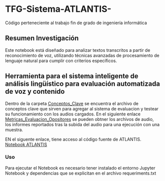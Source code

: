 # TFG-Sistema-ATLANTIS-
Código perteneciente al trabajo fin de grado de ingeniería informática

## Resumen Investigación
Este notebook está diseñado para analizar textos transcritos a partir de reconocimiento de voz, utilizando técnicas avanzadas de procesamiento de lenguaje natural para cumplir con criterios específicos.

## Herramienta para el sistema inteligente de análisis lingüístico para evaluación automatizada de voz y contenido 

Dentro de la carpeta [Conceptos_Clave](./Conceptos_Clave)  se encuentra el archivo de conceptos clave que sirven para agregar al sistema de evaluacion y testear su funcionamiento con los audios cargados. En el siguiente enlace [Metricas_Evaluacion_Opositores](./Metricas_Evaluacion_Opositores) se pueden obtner los archivos de audio, los informes reportados tras la subida del audio para una ejecución con una muestra.

EN el siguente enlace, tiene acceso al código fuente de ATLANTIS.
[Notebook ATLANTIS](TFG_ATLANTIS.ipynb)

### Uso

Para ejecutar el Notebook es necesario tener instalado el entorno Jupyter Notebook y dependencias que se explicitan en el archivo requeriments.txt
